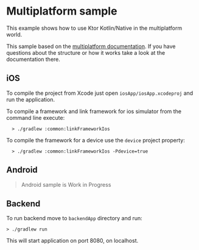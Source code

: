 # Multiplatform sample

This example shows how to use Ktor Kotlin/Native in the multiplatform world.

This sample based on the [multiplatform documentation](https://github.com/h0tk3y/k-new-mpp-samples/blob/master/README.md).
If you have questions about the structure or how it works take a look at the documentation there.

## iOS

To compile the project from Xcode just open `iosApp/iosApp.xcodeproj` and run the application.

To compile a framework and link framework for ios simulator from the command line execute:

```
  > ./gradlew :common:linkFrameworkIos
```

To compile the framework for a device use the `device` project property:

```
  > ./gradlew :common:linkFrameworkIos -Pdevice=true
```
## Android
> Android sample is Work in Progress

## Backend
To run backend move to `backendApp` directory and run:

```
> ./gradlew run
```
This will start application on port 8080, on localhost.